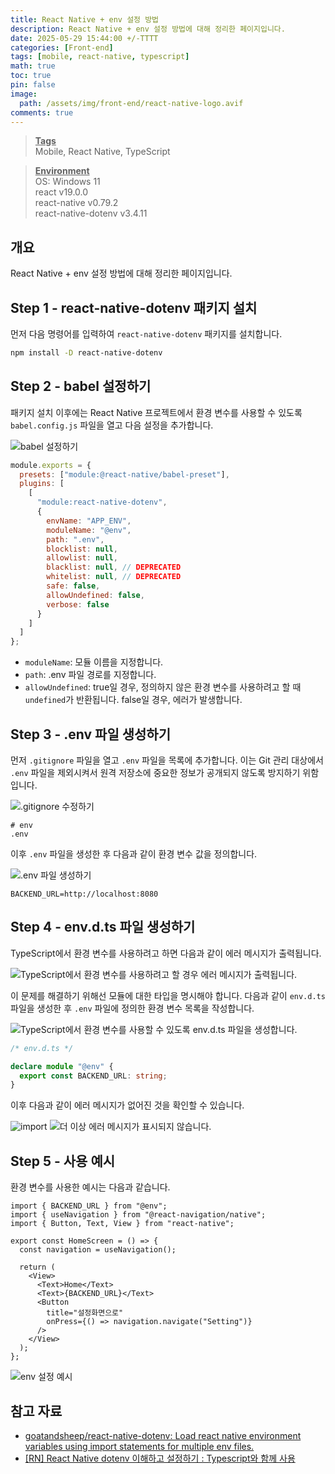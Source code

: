 ```yaml
---
title: React Native + env 설정 방법
description: React Native + env 설정 방법에 대해 정리한 페이지입니다.
date: 2025-05-29 15:44:00 +/-TTTT
categories: [Front-end]
tags: [mobile, react-native, typescript]
math: true
toc: true
pin: false
image:
  path: /assets/img/front-end/react-native-logo.avif
comments: true
---
```


<blockquote class="prompt-info"><p><strong><u>Tags</u></strong> <br /> Mobile, React Native, TypeScript</p></blockquote>

<blockquote class="prompt-info"><p><strong><u>Environment</u></strong> <br />
OS: Windows 11 <br />
react v19.0.0 <br />
react-native v0.79.2 <br />
react-native-dotenv v3.4.11</p></blockquote>

## 개요

React Native + env 설정 방법에 대해 정리한 페이지입니다.

## Step 1 - react-native-dotenv 패키지 설치

먼저 다음 명령어를 입력하여 `react-native-dotenv` 패키지를 설치합니다.

```bash
npm install -D react-native-dotenv
```

## Step 2 - babel 설정하기

패키지 설치 이후에는 React Native 프로젝트에서 환경 변수를 사용할 수 있도록 `babel.config.js` 파일을 열고 다음 설정을 추가합니다.

<img src="/assets/img/front-end/react-native-dotenv/pic1.avif" alt="babel 설정하기" />

```javascript
module.exports = {
  presets: ["module:@react-native/babel-preset"],
  plugins: [
    [
      "module:react-native-dotenv",
      {
        envName: "APP_ENV",
        moduleName: "@env",
        path: ".env",
        blocklist: null,
        allowlist: null,
        blacklist: null, // DEPRECATED
        whitelist: null, // DEPRECATED
        safe: false,
        allowUndefined: false,
        verbose: false
      }
    ]
  ]
};
```

- `moduleName`: 모듈 이름을 지정합니다.
- `path`: .env 파일 경로를 지정합니다.
- `allowUndefined`: true일 경우, 정의하지 않은 환경 변수를 사용하려고 할 때 `undefined`가 반환됩니다. false일 경우, 에러가 발생합니다.

## Step 3 - .env 파일 생성하기

먼저 `.gitignore` 파일을 열고 `.env` 파일을 목록에 추가합니다. 이는 Git 관리 대상에서 `.env` 파일을 제외시켜서 원격 저장소에 중요한 정보가 공개되지 않도록 방지하기 위함입니다.

<img src="/assets/img/front-end/react-native-dotenv/pic2.avif" alt=".gitignore 수정하기" />

```
# env
.env
```

이후 `.env` 파일을 생성한 후 다음과 같이 환경 변수 값을 정의합니다.

<img src="/assets/img/front-end/react-native-dotenv/pic3.avif" alt=".env 파일 생성하기" />

```
BACKEND_URL=http://localhost:8080
```

## Step 4 - env.d.ts 파일 생성하기

TypeScript에서 환경 변수를 사용하려고 하면 다음과 같이 에러 메시지가 출력됩니다.

<img src="/assets/img/front-end/react-native-dotenv/pic4.avif" alt="TypeScript에서 환경 변수를 사용하려고 할 경우 에러 메시지가 출력됩니다." />

이 문제를 해결하기 위해선 모듈에 대한 타입을 명시해야 합니다. 다음과 같이 `env.d.ts` 파일을 생성한 후 `.env` 파일에 정의한 환경 변수 목록을 작성합니다.

<img src="/assets/img/front-end/react-native-dotenv/pic5.avif" alt="TypeScript에서 환경 변수를 사용할 수 있도록 env.d.ts 파일을 생성합니다." />

```typescript
/* env.d.ts */

declare module "@env" {
  export const BACKEND_URL: string;
}
```

이후 다음과 같이 에러 메시지가 없어진 것을 확인할 수 있습니다.

<img src="/assets/img/front-end/react-native-dotenv/pic6.avif" alt="import" />

<img src="/assets/img/front-end/react-native-dotenv/pic7.avif" alt="더 이상 에러 메시지가 표시되지 않습니다." />

## Step 5 - 사용 예시

환경 변수를 사용한 예시는 다음과 같습니다.

```tsx
import { BACKEND_URL } from "@env";
import { useNavigation } from "@react-navigation/native";
import { Button, Text, View } from "react-native";

export const HomeScreen = () => {
  const navigation = useNavigation();

  return (
    <View>
      <Text>Home</Text>
      <Text>{BACKEND_URL}</Text>
      <Button
        title="설정화면으로"
        onPress={() => navigation.navigate("Setting")}
      />
    </View>
  );
};
```

<img src="/assets/img/front-end/react-native-dotenv/pic8.avif" alt="env 설정 예시" />

## 참고 자료

- <a href="https://github.com/goatandsheep/react-native-dotenv" target="_blank">goatandsheep/react-native-dotenv: Load react native environment variables using import statements for multiple env files.</a>
- <a href="https://adjh54.tistory.com/230" target="_blank">[RN] React Native dotenv 이해하고 설정하기 : Typescript와 함께 사용</a>
